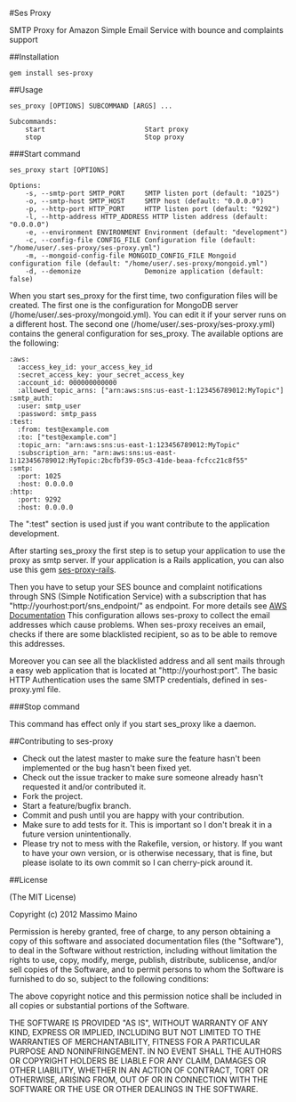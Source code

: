 #Ses Proxy

SMTP Proxy for Amazon Simple Email Service with bounce and complaints support

##Installation

    gem install ses-proxy

##Usage

    ses_proxy [OPTIONS] SUBCOMMAND [ARGS] ...

    Subcommands:
        start                         Start proxy
        stop                          Stop proxy

###Start command

    ses_proxy start [OPTIONS]

    Options:
        -s, --smtp-port SMTP_PORT     SMTP listen port (default: "1025")
        -o, --smtp-host SMTP_HOST     SMTP host (default: "0.0.0.0")
        -p, --http-port HTTP_PORT     HTTP listen port (default: "9292")
        -l, --http-address HTTP_ADDRESS HTTP listen address (default: "0.0.0.0")
        -e, --environment ENVIRONMENT Environment (default: "development")
        -c, --config-file CONFIG_FILE Configuration file (default: "/home/user/.ses-proxy/ses-proxy.yml")
        -m, --mongoid-config-file MONGOID_CONFIG_FILE Mongoid configuration file (default: "/home/user/.ses-proxy/mongoid.yml")
        -d, --demonize                Demonize application (default: false)

When you start ses\_proxy for the first time, two configuration files will be created.
The first one is the configuration for MongoDB server (/home/user/.ses-proxy/mongoid.yml). You can edit it if your server runs on a different host.
The second one (/home/user/.ses-proxy/ses-proxy.yml) contains the general configuration for ses\_proxy. The available options are the following:

    :aws:
      :access_key_id: your_access_key_id
      :secret_access_key: your_secret_access_key
      :account_id: 000000000000
      :allowed_topic_arns: ["arn:aws:sns:us-east-1:123456789012:MyTopic"]
    :smtp_auth:
      :user: smtp_user
      :password: smtp_pass
    :test:
      :from: test@example.com
      :to: ["test@example.com"]
      :topic_arn: "arn:aws:sns:us-east-1:123456789012:MyTopic"
      :subscription_arn: "arn:aws:sns:us-east-1:123456789012:MyTopic:2bcfbf39-05c3-41de-beaa-fcfcc21c8f55"
    :smtp:
      :port: 1025
      :host: 0.0.0.0
    :http:
      :port: 9292
      :host: 0.0.0.0

The ":test" section is used just if you want contribute to the application development.

After starting ses\_proxy the first step is to setup your application to use the proxy as smtp server.
If your application is a Rails application, you can also use this gem [ses-proxy-rails](https://github.com/maintux/ses-proxy-rails).

Then you have to setup your SES bounce and complaint notifications through SNS (Simple Notification Service) with a subscription that has "http://yourhost:port/sns_endpoint/" as endpoint. For more details see [AWS Documentation](http://docs.aws.amazon.com/ses/latest/DeveloperGuide/ConfiguringNotificationsSNS.html)
This configuration allows ses-proxy to collect the email addresses which cause problems. When ses-proxy receives an email, checks if there are some blacklisted recipient, so as to be able to remove this addresses.

Moreover you can see all the blacklisted address and all sent mails through a easy web application that is located at "http://yourhost:port". The basic HTTP Authentication uses the same SMTP credentials, defined in ses-proxy.yml file.

###Stop command

This command has effect only if you start ses\_proxy like a daemon.

##Contributing to ses-proxy

* Check out the latest master to make sure the feature hasn't been implemented or the bug hasn't been fixed yet.
* Check out the issue tracker to make sure someone already hasn't requested it and/or contributed it.
* Fork the project.
* Start a feature/bugfix branch.
* Commit and push until you are happy with your contribution.
* Make sure to add tests for it. This is important so I don't break it in a future version unintentionally.
* Please try not to mess with the Rakefile, version, or history. If you want to have your own version, or is otherwise necessary, that is fine, but please isolate to its own commit so I can cherry-pick around it.

##License

(The MIT License)

Copyright (c) 2012 Massimo Maino

Permission is hereby granted, free of charge, to any person obtaining a copy of this software and associated documentation files (the "Software"), to deal in the Software without restriction, including without limitation the rights to use, copy, modify, merge, publish, distribute, sublicense, and/or sell copies of the Software, and to permit persons to whom the Software is furnished to do so, subject to the following conditions:

The above copyright notice and this permission notice shall be included in all copies or substantial portions of the Software.

THE SOFTWARE IS PROVIDED "AS IS", WITHOUT WARRANTY OF ANY KIND, EXPRESS OR IMPLIED, INCLUDING BUT NOT LIMITED TO THE WARRANTIES OF MERCHANTABILITY, FITNESS FOR A PARTICULAR PURPOSE AND NONINFRINGEMENT. IN NO EVENT SHALL THE AUTHORS OR COPYRIGHT HOLDERS BE LIABLE FOR ANY CLAIM, DAMAGES OR OTHER LIABILITY, WHETHER IN AN ACTION OF CONTRACT, TORT OR OTHERWISE, ARISING FROM, OUT OF OR IN CONNECTION WITH THE SOFTWARE OR THE USE OR OTHER DEALINGS IN THE SOFTWARE.